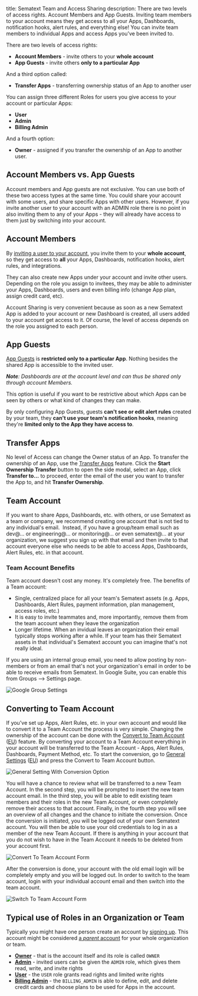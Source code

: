 title: Sematext Team and Access Sharing
description: There are two levels of access rights. Account Members and App Guests. Inviting team members to your account means they get access to all your Apps, Dashboards, notification hooks, alert rules, and everything else! You can invite team members to individual Apps and access Apps you’ve been invited to. 


There are two levels of access rights: 

- **Account Members** - invite others to your **whole account**
- **App Guests** - invite others **only to a particular App**

And a third option called:

- **Transfer Apps** - transferring ownership status of an App to another user

You can assign three different Roles for users you give access to your account 
or particular Apps:

- **User**
- **Admin**
- **Billing Admin**

And a fourth option: 

- **Owner** - assigned if you transfer the ownership of an App to another user.


## Account Members vs. App Guests
Account members and App guests are not exclusive. You can use both of
these two access types at the same time. You could share your account with
some users, and share specific Apps with other users.  However, if you invite
another user to your account with an ADMIN role there is no point in also 
inviting them to any of your Apps - they will already have access to them just
by switching into your account.

## Account Members
By [inviting a user to your account](./account-members), you invite them to your **whole account**, 
so they get access to **all** your Apps, Dashboards, notification
hooks, alert rules, and integrations.

They can also create new Apps under your account and invite other users. 
Depending on the role you assign to invitees, they may be able to administer 
your Apps, Dashboards, users and even billing info (change App plan, assign 
credit card, etc). 

Account Sharing is very convenient because as soon as a new
Sematext App is added to your account or new Dashboard is created, all
users added to your account get access to it. Of course, the level of
access depends on the role you assigned to each person.

## App Guests
[App Guests](./app-guests) is **restricted only to a particular App**. Nothing besides the 
shared App is accessible to the invited user. 

*__Note__: Dashboards are at the account level and can thus be shared only through account Members.*

This option is useful if you want to be restrictive about which Apps can be 
seen by others or what kind of changes they can make. 

By only configuring App Guests, guests **can't see or edit alert rules** created 
by your team, they **can't use your team's notification hooks**, meaning they're 
**limited only to the App they have access to**.

## Transfer Apps
No level of Access can change the Owner status of an App. To transfer the 
ownership of an App, use the [Transfer Apps](./transfer-apps) feature. Click the **Start Ownership Transfer** 
button to open the side modal, select an App, click **Transfer to...** to proceed, enter the email of the
user you want to transfer the App to, and hit **Transfer Ownership**.

## Team Account
If you want to share Apps, Dashboards, etc. with others, or use Sematext as a team or company, we recommend creating one account that is not tied to any individual's email.  Instead, if you have a group/team email such as dev@... or engineering@... or monitoring@... or even sematext@... at your organization, we suggest you sign up with that email and then invite to that account everyone else who needs to be able to access Apps, Dashboards, Alert Rules, etc. in that account.  

### Team Account Benefits
Team account doesn't cost any money. It's completely free. The benefits of a Team account:

* Single, centralized place for all your team's Sematext assets (e.g. Apps, Dashboards, Alert Rules, payment information, plan management, access roles, etc.)
* It is easy to invite teammates and, more importantly, remove them from the team account when they leave the organization
* Longer lifetime.  When an invidual leaves an organization their email typically stops working after a while.  If your team has their Sematext assets in that individual's Sematext account you can imagine that's not really ideal.

If you are using an internal group email, you need to allow posting by non-members or from an email that's not your organization's email in order to be able to receive emails from Sematext. In Google Suite, you can enable this from Groups --> Settings page.

![Google Group Settings](../images/team/team-account-google-group-settings.png)

## Converting to Team Account
If you've set up Apps, Alert Rules, etc. in your own account and would like to convert it to a Team Account the process is very simple.  Changing the ownership of the account can be done with the [Convert to Team Account](https://apps.sematext.com/ui/account/convert-to-team-account) ([EU](https://apps.eusematext.com/ui/account/convert-to-team-account)) feature. By converting your account to a Team Account everything in your account will be transferred to the Team Account - Apps, Alert Rules, Dashboards, Payment Method, etc.  To start the conversion, go to [General Settings](https://apps.sematext.com/ui/account/info) ([EU](https://apps.eu.sematext.com/ui/account/info)) and press the Convert to Team Account button.

![General Setting With Conversion Option](../images/team/convert_to_team_account_intro.png)

You will have a chance to review what will be transferred to a new Team Account. In the second step, you will be prompted to insert the new team account email. In the third step, you will be able to edit existing team members and their roles in the new Team Account, or even completely remove their access to that account. Finally, in the fourth step you will see an overview of all changes and the chance to initiate the conversion. Once the conversion is initiated, you will be logged out of your own Sematext account. You will then be able to use your old credentials to log in as a member of the new Team Account.
If there is anything in your account that you do not wish to have in the Team Account it needs to be deleted from your account first.  

![Convert To Team Account Form](../images/team/convert_to_team_account.png)

After the conversion is done, your account with the old email login will be completely empty and you will be logged out. In order to switch to the team account, login with your individual account email and then switch into the team account.

![Switch To Team Account Form](../images/team/switch-to-team-account.png)

## Typical use of Roles in an Organization or Team
Typically you might have one person create an account by [signing up](https://apps.sematext.com/ui/registration). 
This account might be considered [a _parent_ account](./user-roles) for your whole organization or team.  

- [**Owner**](./user-roles/#owner) - that is the account itself and its role is called `OWNER`
- [**Admin**](./user-roles/#admin) - invited users can be given the `ADMIN` role, which gives them read, write, and invite rights 
- [**User**](./user-roles/#user) - the `USER` role grants read rights and limited write rights
- [**Billing Admin**](./user-roles/#billing-admin) - the `BILLING_ADMIN` is able to define, edit, and delete credit cards and choose plans to be used for Apps in the account.
